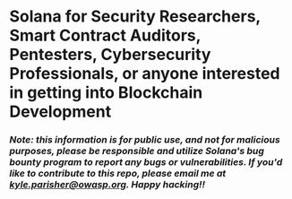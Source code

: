 # Solana for Security Researchers, Smart Contract Auditors, Pentesters, Cybersecurity Professionals, or anyone interested in getting into Blockchain Development

### _Note: this information is for public use, and not for malicious purposes, please be responsible and utilize Solana's bug bounty program to report any bugs or vulnerabilities. If you'd like to contribute to this repo, please email me at kyle.parisher@owasp.org. Happy hacking!!_ 
